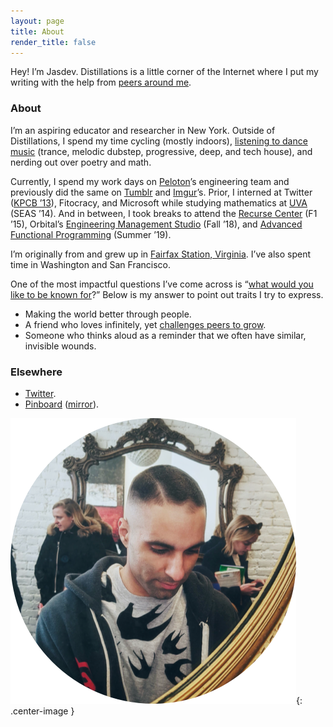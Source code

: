 ```yaml
---
layout: page
title: About
render_title: false
---
```


Hey! I’m Jasdev. Distillations is a little corner of the Internet where I put my writing with the help from [peers around me](/village).

### About

I’m an aspiring educator and researcher in New York. Outside of Distillations, I spend my time cycling (mostly indoors), [listening to dance music](https://soundcloud.com/jasdev-singh) (trance, melodic dubstep, progressive, deep, and tech house), and nerding out over poetry and math.

Currently, I spend my work days on [Peloton](https://www.onepeloton.com/)’s engineering team and previously did the same on [Tumblr](https://www.tumblr.com/) and [Imgur](https://imgur.com/)’s. Prior, I interned at Twitter ([KPCB ’13](http://kpcbfellows.com/)), Fitocracy, and Microsoft while studying mathematics at [UVA](http://www.virginia.edu/) (SEAS ’14). And in between, I took breaks to attend the [Recurse Center](https://www.recurse.com) (F1 ’15), Orbital’s [Engineering Management Studio](https://orbital.nyc/studios/) (Fall ’18), and [Advanced Functional Programming](http://afp.school) (Summer ’19).

I’m originally from and grew up in [Fairfax Station, Virginia](http://en.wikipedia.org/wiki/Fairfax_Station,_Virginia). I’ve also spent time in Washington and San Francisco.

One of the most impactful questions I’ve come across is “[what would you like to be known for](https://overcast.fm/+Fg9IeSC2o/0:37)?” Below is my answer to point out traits I try to express.

- Making the world better through people.
- A friend who loves infinitely, yet [challenges peers to grow](https://pinboard.in/u:jasdev/b:545f16fe01bd).
- Someone who thinks aloud as a reminder that we often have similar, invisible wounds.

### Elsewhere

- [Twitter](https://twitter.com/jasdev).
- [Pinboard](https://pinboard.in/u:jasdev) ([mirror](https://twitter.com/_substrate)).

![](/public/images/about-pic.png){: .center-image }